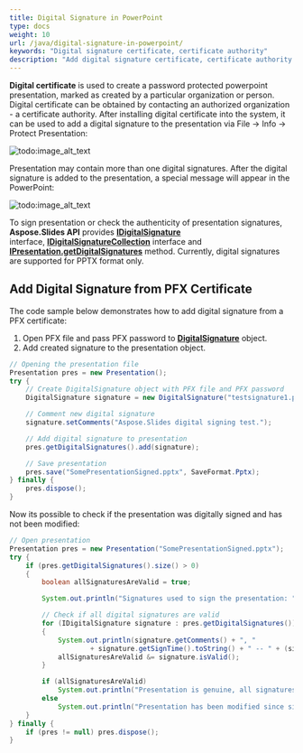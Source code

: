 ```yaml
---
title: Digital Signature in PowerPoint
type: docs
weight: 10
url: /java/digital-signature-in-powerpoint/
keywords: "Digital signature certificate, certificate authority"
description: "Add digital signature certificate, certificate authority into PowerPoint presentation with Aspose.Slides."
---
```



**Digital certificate** is used to create a password protected powerpoint presentation, marked as created by a particular organization or person. Digital certificate can be obtained by contacting an authorized organization - a certificate authority. After installing digital certificate into the system, it can be used to add a digital signature to the presentation via File -> Info -> Protect Presentation:

![todo:image_alt_text](https://lh5.googleusercontent.com/OPGhgHMb_L54PGJztP5oIO9zhxGXzhtnbcrC-z7yLUrc_NkRX1obBfwffXhPV1NWBiqhidiupCphixNGl25LkfQhliG6MCM6E-x16ZuQgMyLABC9bQ446ohMluZr6-ThgQLXCOyy)



Presentation may contain more than one digital signatures. After the digital signature is added to the presentation, a special message will appear in the PowerPoint:

![todo:image_alt_text](https://lh3.googleusercontent.com/7ZfH7wElhwcvgJ_btF3C32zasBRbT1yA4tFOpnNnUm0q57ayBKJr0Pb43Oi4RgeCoOmwhyxxz_g8kw3H3Qw8Iqeaka5Xipip9cqvwbadY4E40D_NhXnUnbtdXSHFX6fjNm_UBvLJ)



To sign presentation or check the authenticity of presentation signatures, **Aspose.Slides API** provides [**IDigitalSignature**](https://reference.aspose.com/slides/php-java/com.aspose.slides/IDigitalSignature) interface, [**IDigitalSignatureCollection**](https://reference.aspose.com/slides/php-java/com.aspose.slides/IDigitalSignatureCollection) interface and [**IPresentation.getDigitalSignatures**](https://reference.aspose.com/slides/php-java/com.aspose.slides/IPresentation#getDigitalSignatures--) method. Currently, digital signatures are supported for PPTX format only.
## **Add Digital Signature from PFX Certificate**
The code sample below demonstrates how to add digital signature from a PFX certificate:

1. Open PFX file and pass PFX password to [**DigitalSignature**](https://reference.aspose.com/slides/php-java/com.aspose.slides/DigitalSignature) object.
1. Add created signature to the presentation object.

```java
// Opening the presentation file
Presentation pres = new Presentation();
try {
    // Create DigitalSignature object with PFX file and PFX password 
    DigitalSignature signature = new DigitalSignature("testsignature1.pfx", "testpass1");

    // Comment new digital signature
    signature.setComments("Aspose.Slides digital signing test.");

    // Add digital signature to presentation
    pres.getDigitalSignatures().add(signature);

    // Save presentation
    pres.save("SomePresentationSigned.pptx", SaveFormat.Pptx);
} finally {
    pres.dispose();
}
```

Now its possible to check if the presentation was digitally signed and has not been modified:

```java
// Open presentation
Presentation pres = new Presentation("SomePresentationSigned.pptx");
try {
    if (pres.getDigitalSignatures().size() > 0)
    {
        boolean allSignaturesAreValid = true;

        System.out.println("Signatures used to sign the presentation: ");

        // Check if all digital signatures are valid
        for (IDigitalSignature signature : pres.getDigitalSignatures())
        {
            System.out.println(signature.getComments() + ", "
                    + signature.getSignTime().toString() + " -- " + (signature.isValid() ? "VALID" : "INVALID"));
            allSignaturesAreValid &= signature.isValid();
        }

        if (allSignaturesAreValid)
            System.out.println("Presentation is genuine, all signatures are valid.");
        else
            System.out.println("Presentation has been modified since signing.");
    }
} finally {
    if (pres != null) pres.dispose();
}
```
